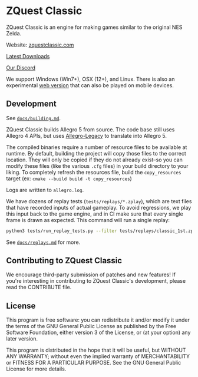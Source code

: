 # ZQuest Classic

ZQuest Classic is an engine for making games similar to the original NES Zelda.

Website: [zquestclassic.com](https://zquestclassic.com)

[Latest Downloads](https://zquestclassic.com/releases/)

[Our Discord](https://discord.gg/ddk2dk4guq)

We support Windows (Win7+), OSX (12+), and Linux. There is also an experimental [web version](https://zquestclassic.com/play/) that can also be played on mobile devices.

## Development

See [`docs/building.md`](./docs/building.md).

ZQuest Classic builds Allegro 5 from source. The code base still uses Allegro 4 APIs, but uses [Allegro-Legacy](https://github.com/NewCreature/Allegro-Legacy) to translate into Allegro 5.

The compiled binaries require a number of resource files to be available at runtime. By default, building the project will copy those files to the correct location. They will only be copied if they do not already exist–so you can modify these files (like the various `.cfg` files) in your build directory to your liking. To completely refresh the resources file, build the `copy_resources` target (ex: `cmake --build build -t copy_resources`)

Logs are written to `allegro.log`.

We have dozens of replay tests (`tests/replays/*.zplay`), which are text files that have recorded inputs of actual gameplay. To avoid regressions, we play this input back to the game engine, and in CI make sure that every single frame is drawn as expected. This command will run a single replay:

```sh
python3 tests/run_replay_tests.py --filter tests/replays/classic_1st.zplay
```

See [`docs/replays.md`](./docs/replays.md) for more.

## Contributing to ZQuest Classic

We encourage third-party submission of patches and new features! If you're interesting in contributing to ZQuest Classic's development, please read the CONTRIBUTE file.

## License

This program is free software: you can redistribute it and/or modify
it under the terms of the GNU General Public License as published by
the Free Software Foundation, either version 3 of the License, or
(at your option) any later version.

This program is distributed in the hope that it will be useful,
but WITHOUT ANY WARRANTY; without even the implied warranty of
MERCHANTABILITY or FITNESS FOR A PARTICULAR PURPOSE.  See the
GNU General Public License for more details.
